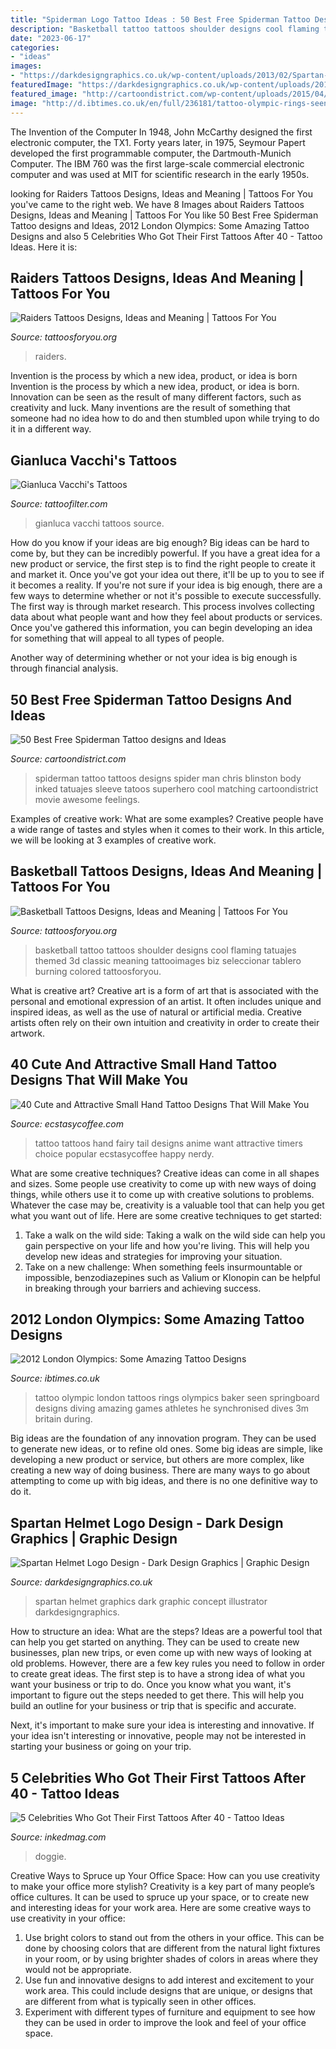 ```yaml
---
title: "Spiderman Logo Tattoo Ideas : 50 Best Free Spiderman Tattoo Designs And Ideas"
description: "Basketball tattoo tattoos shoulder designs cool flaming tatuajes themed 3d classic meaning tattooimages biz seleccionar tablero burning colored tattoosforyou"
date: "2023-06-17"
categories:
- "ideas"
images:
- "https://darkdesigngraphics.co.uk/wp-content/uploads/2013/02/Spartan-Logo-Design-Helmet-from-Dark-Design-Graphics1.jpg"
featuredImage: "https://darkdesigngraphics.co.uk/wp-content/uploads/2013/02/Spartan-Logo-Design-Helmet-from-Dark-Design-Graphics1.jpg"
featured_image: "http://cartoondistrict.com/wp-content/uploads/2015/04/Best-Free-Spiderman-Tattoo-designs-and-Ideas17-017.jpg"
image: "http://d.ibtimes.co.uk/en/full/236181/tattoo-olympic-rings-seen-baker-britain-after-he-dives-during-men039s-synchronised-3m.jpg"
---
```



The Invention of the Computer
In 1948, John McCarthy designed the first electronic computer, the TX1. Forty years later, in 1975, Seymour Papert developed the first programmable computer, the Dartmouth-Munich Computer. The IBM 760 was the first large-scale commercial electronic computer and was used at MIT for scientific research in the early 1950s.

	

		
looking for Raiders Tattoos Designs, Ideas and Meaning | Tattoos For You you've came to the right web. We have 8 Images about Raiders Tattoos Designs, Ideas and Meaning | Tattoos For You like 50 Best Free Spiderman Tattoo designs and Ideas, 2012 London Olympics: Some Amazing Tattoo Designs and also 5 Celebrities Who Got Their First Tattoos After 40 - Tattoo Ideas. Here it is:
		
    
## Raiders Tattoos Designs, Ideas And Meaning | Tattoos For You

<img loading=lazy src="https://www.tattoosforyou.org/wp-content/uploads/2016/02/Raiders-Logo-Tattoo.jpg" onerror="this.onerror=null;this.src='https://tse1.mm.bing.net/th?id=OIP.1O-t8Kqcr9AVhvZcigWGfgHaKW&amp;pid=15.1';" alt="Raiders Tattoos Designs, Ideas and Meaning | Tattoos For You">

_Source: tattoosforyou.org_

>raiders. 

	

Invention is the process by which a new idea, product, or idea is born
Invention is the process by which a new idea, product, or idea is born. Innovation can be seen as the result of many different factors, such as creativity and luck. Many inventions are the result of something that someone had no idea how to do and then stumbled upon while trying to do it in a different way.

    
## Gianluca Vacchi&#039;s Tattoos

<img loading=lazy src="https://cdntattoofilter.com/blog/221/l.jpg" onerror="this.onerror=null;this.src='https://tse4.mm.bing.net/th?id=OIP.q0McONx-tMXzCi124AXsGgHaHa&amp;pid=15.1';" alt="Gianluca Vacchi&#039;s Tattoos">

_Source: tattoofilter.com_

>gianluca vacchi tattoos source. 

	

How do you know if your ideas are big enough?
Big ideas can be hard to come by, but they can be incredibly powerful. If you have a great idea for a new product or service, the first step is to find the right people to create it and market it. Once you've got your idea out there, it'll be up to you to see if it becomes a reality. If you're not sure if your idea is big enough, there are a few ways to determine whether or not it's possible to execute successfully. 
The first way is through market research. This process involves collecting data about what people want and how they feel about products or services. Once you've gathered this information, you can begin developing an idea for something that will appeal to all types of people. 

Another way of determining whether or not your idea is big enough is through financial analysis.

    
## 50 Best Free Spiderman Tattoo Designs And Ideas

<img loading=lazy src="http://cartoondistrict.com/wp-content/uploads/2015/04/Best-Free-Spiderman-Tattoo-designs-and-Ideas17-017.jpg" onerror="this.onerror=null;this.src='https://tse2.mm.bing.net/th?id=OIP.SnuuHKa4N_D6JgjrjlMjtgHaLM&amp;pid=15.1';" alt="50 Best Free Spiderman Tattoo designs and Ideas">

_Source: cartoondistrict.com_

>spiderman tattoo tattoos designs spider man chris blinston body inked tatuajes sleeve tatoos superhero cool matching cartoondistrict movie awesome feelings. 

	

Examples of creative work: What are some examples?
Creative people have a wide range of tastes and styles when it comes to their work. In this article, we will be looking at 3 examples of creative work.

    
## Basketball Tattoos Designs, Ideas And Meaning | Tattoos For You

<img loading=lazy src="https://www.tattoosforyou.org/wp-content/uploads/2016/05/Basketball-Themed-Tattoos.jpg" onerror="this.onerror=null;this.src='https://tse2.mm.bing.net/th?id=OIP.AbSBsxTZyenPWnfo-ekNPQHaHa&amp;pid=15.1';" alt="Basketball Tattoos Designs, Ideas and Meaning | Tattoos For You">

_Source: tattoosforyou.org_

>basketball tattoo tattoos shoulder designs cool flaming tatuajes themed 3d classic meaning tattooimages biz seleccionar tablero burning colored tattoosforyou. 

	

What is creative art?
Creative art is a form of art that is associated with the personal and emotional expression of an artist. It often includes unique and inspired ideas, as well as the use of natural or artificial media. Creative artists often rely on their own intuition and creativity in order to create their artwork.

    
## 40 Cute And Attractive Small Hand Tattoo Designs That Will Make You

<img loading=lazy src="http://www.ecstasycoffee.com/wp-content/uploads/2016/09/Small-tattoos-are-the-popular-choice-of-first-timers..jpg" onerror="this.onerror=null;this.src='https://tse3.mm.bing.net/th?id=OIP.2Tpvg2RlhwLTwEbN7b3a8QHaFj&amp;pid=15.1';" alt="40 Cute and Attractive Small Hand Tattoo Designs That Will Make You">

_Source: ecstasycoffee.com_

>tattoo tattoos hand fairy tail designs anime want attractive timers choice popular ecstasycoffee happy nerdy. 

	

What are some creative techniques?
Creative ideas can come in all shapes and sizes. Some people use creativity to come up with new ways of doing things, while others use it to come up with creative solutions to problems. Whatever the case may be, creativity is a valuable tool that can help you get what you want out of life. Here are some creative techniques to get started: 
1. Take a walk on the wild side: Taking a walk on the wild side can help you gain perspective on your life and how you're living. This will help you develop new ideas and strategies for improving your situation. 
2. Take on a new challenge: When something feels insurmountable or impossible, benzodiazepines such as Valium or Klonopin can be helpful in breaking through your barriers and achieving success.

    
## 2012 London Olympics: Some Amazing Tattoo Designs

<img loading=lazy src="http://d.ibtimes.co.uk/en/full/236181/tattoo-olympic-rings-seen-baker-britain-after-he-dives-during-men039s-synchronised-3m.jpg" onerror="this.onerror=null;this.src='https://tse3.mm.bing.net/th?id=OIP.Lsdh899W8Ppsgyl6nLPJgAHaFF&amp;pid=15.1';" alt="2012 London Olympics: Some Amazing Tattoo Designs">

_Source: ibtimes.co.uk_

>tattoo olympic london tattoos rings olympics baker seen springboard designs diving amazing games athletes he synchronised dives 3m britain during. 

	

Big ideas are the foundation of any innovation program. They can be used to generate new ideas, or to refine old ones. Some big ideas are simple, like developing a new product or service, but others are more complex, like creating a new way of doing business. There are many ways to go about attempting to come up with big ideas, and there is no one definitive way to do it.

    
## Spartan Helmet Logo Design - Dark Design Graphics | Graphic Design

<img loading=lazy src="https://darkdesigngraphics.co.uk/wp-content/uploads/2013/02/Spartan-Logo-Design-Helmet-from-Dark-Design-Graphics1.jpg" onerror="this.onerror=null;this.src='https://tse2.mm.bing.net/th?id=OIP.jATKRaj3SQkmYwdd3c8roAHaFO&amp;pid=15.1';" alt="Spartan Helmet Logo Design - Dark Design Graphics | Graphic Design">

_Source: darkdesigngraphics.co.uk_

>spartan helmet graphics dark graphic concept illustrator darkdesigngraphics. 

	

How to structure an idea: What are the steps?
Ideas are a powerful tool that can help you get started on anything. They can be used to create new businesses, plan new trips, or even come up with new ways of looking at old problems. However, there are a few key rules you need to follow in order to create great ideas.
The first step is to have a strong idea of what you want your business or trip to do. Once you know what you want, it's important to figure out the steps needed to get there. This will help you build an outline for your business or trip that is specific and accurate.

Next, it's important to make sure your idea is interesting and innovative. If your idea isn't interesting or innovative, people may not be interested in starting your business or going on your trip.

    
## 5 Celebrities Who Got Their First Tattoos After 40 - Tattoo Ideas

<img loading=lazy src="https://www.inkedmag.com/.image/c_limit%2Ccs_srgb%2Cfl_progressive%2Cq_auto:good%2Cw_700/MTYzOTY1ODY2ODM1MTkxNTIx/jennifer-aniston.jpg" onerror="this.onerror=null;this.src='https://tse4.mm.bing.net/th?id=OIP.uKZ0ZrOR_6QQ7BJl7N7XaQHaJ3&amp;pid=15.1';" alt="5 Celebrities Who Got Their First Tattoos After 40 - Tattoo Ideas">

_Source: inkedmag.com_

>doggie. 

	

Creative Ways to Spruce up Your Office Space: How can you use creativity to make your office more stylish?
Creativity is a key part of many people’s office cultures. It can be used to spruce up your space, or to create new and interesting ideas for your work area. Here are some creative ways to use creativity in your office: 
1. Use bright colors to stand out from the others in your office. This can be done by choosing colors that are different from the natural light fixtures in your room, or by using brighter shades of colors in areas where they would not be appropriate. 
2. Use fun and innovative designs to add interest and excitement to your work area. This could include designs that are unique, or designs that are different from what is typically seen in other offices. 
3. Experiment with different types of furniture and equipment to see how they can be used in order to improve the look and feel of your office space.

